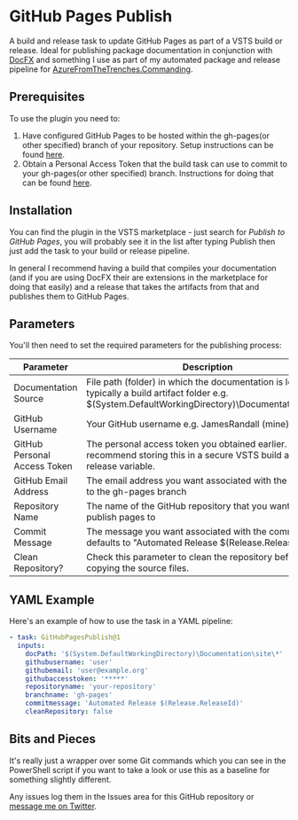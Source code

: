 # GitHub Pages Publish

A build and release task to update GitHub Pages as part of a VSTS build or release. Ideal for publishing package documentation in conjunction with [DocFX](https://dotnet.github.io/docfx/) and something I use as part of my automated package and release pipeline for [AzureFromTheTrenches.Commanding](https://commanding.azurefromthetrenches.com).

## Prerequisites

To use the plugin you need to:

1. Have configured GitHub Pages to be hosted within the gh-pages(or other specified) branch of your repository. Setup instructions can be found [here](https://help.github.com/articles/configuring-a-publishing-source-for-github-pages/).
2. Obtain a Personal Access Token that the build task can use to commit to your gh-pages(or other specified) branch. Instructions for doing that can be found [here](https://help.github.com/articles/creating-a-personal-access-token-for-the-command-line/). 

## Installation

You can find the plugin in the VSTS marketplace - just search for _Publish to GitHub Pages_, you will probably see it in the list after typing Publish then just add the task to your build or release pipeline.

In general I recommend having a build that compiles your documentation (and if you are using DocFX their are extensions in the marketplace for doing that easily) and a release that takes the artifacts from that and publishes them to GitHub Pages.

## Parameters

You'll then need to set the required parameters for the publishing process:

|Parameter|Description|
|---------|-----------|
|Documentation Source|File path (folder) in which the documentation is located - typically a build artifact folder e.g. $(System.DefaultWorkingDirectory)\Documentation\site\\*
|GitHub Username|Your GitHub username e.g. JamesRandall (mine).|
|GitHub Personal Access Token|The personal access token you obtained earlier. I recommend storing this in a secure VSTS build and release variable.|
|GitHub Email Address|The email address you want associated with the commit to the gh-pages branch|
|Repository Name|The name of the GitHub repository that you want to publish pages to|
|Commit Message|The message you want associated with the commit - this defaults to "Automated Release $(Release.ReleaseId)"|
|Clean Repository?|Check this parameter to clean the repository before copying the source files.|

## YAML Example

Here's an example of how to use the task in a YAML pipeline:

```YAML
- task: GitHubPagesPublish@1
  inputs:
    docPath: '$(System.DefaultWorkingDirectory)\Documentation\site\*'
    githubusername: 'user'
    githubemail: 'user@example.org'
    githubaccesstoken: '*****'
    repositoryname: 'your-repository'
    branchname: 'gh-pages'
    commitmessage: 'Automated Release $(Release.ReleaseId)'
    cleanRepository: false
```

## Bits and Pieces

It's really just a wrapper over some Git commands which you can see in the PowerShell script if you want to take a look or use this as a baseline for something slightly different.

Any issues log them in the Issues area for this GitHub repository or [message me on Twitter](https://twitter.com/AzureTrenches]).
